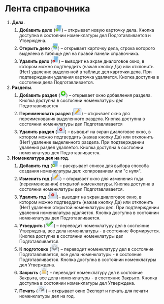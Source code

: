 # Лента справочника

1. **Дела**.
   1. **Добавить дело** (![](img/Buttons/Add_Case.png)) – открывает новую карточку дела. Кнопка доступна в состоянии номенклатуры дел Подготавливается и Утверждена.
   2. **Открыть дело** (![](img/Buttons/Open_Case.png)) – открывает карточку дела, строка которого выделена в таблице дел на правой панели справочника.
   3. **Удалить дело** (![](img/Buttons/Delet_Case.png)) – выводит на экран диалоговое окно, в котором можно подтвердить (нажав кнопку Да) или отклонить (Нет) удаление выделенной в таблице дел карточки дела. При подтверждении удаления карточка удаляется. Кнопка доступна в состоянии дела Подготавливается.
2. **Разделы**.
   1. **Добавить раздел** (![](img/Buttons/Add.png)) – открывает окно добавления раздела. Кнопка доступна в состоянии номенклатуры дел Подготавливается 
   2. **Переименовать раздел** (![](img/Buttons/Edit.png)) – открывает окно для переименования выделенного раздела. Кнопка доступна в состоянии номенклатуры дел Подготавливается 
   3. **Удалить раздел** (![](img/Buttons/Delet_1.png)) – выводит на экран диалоговое окно, в котором можно подтвердить (нажав кнопку Да) или отклонить (Нет) удаление выделенного раздела. При подтверждении удаления раздел удаляется. Кнопка доступна в состоянии номенклатуры дел Подготавливается.
3. **Номенклатура дел на год**.
   1. **Добавить год** (![](img/Buttons/Add_Case.png) – раскрывает список для выбора способа создания номенклатуры дел: копированием или "с нуля".
   2. **Изменить год** (![](img/Buttons/Edit.png)) – открывает окно для изменения года (переименования) открытой номенклатуры. Кнопка доступна в состоянии номенклатуры дел Подготавливается.
   3. **Удалить год** (![](img/Buttons/Delet_1.png))– выводит на экран диалоговое окно, в котором можно подтвердить (нажав кнопку Да) или отклонить (Нет) удаление открытой номенклатуры дел. При подтверждении удаления номенклатура удаляется. Кнопка доступна в состоянии номенклатуры дел Подготавливается.
   4. **Утвердить** (![](img/Buttons/Approve.png)) – переводит номенклатуру дел в состояние Утверждена, все дела номенклатуры - в состояние Формируется. Кнопка доступна в состоянии номенклатуры дел Подготавливается.
   5. **К подготовке** (![](img/Buttons/Return_ratification.png)) – переводит номенклатуру дел в состояние Подготавливается, все дела номенклатуры - в состояние Подготавливается. Кнопка доступна в состоянии номенклатуры дел Утверждена.
   6. **Закрыть** (![](img/Buttons/Finich_Case.png)) – переводит номенклатуру дел в состояние Закрыта, все дела номенклатуры - в состояние Закрыто. Кнопка доступна в состоянии номенклатуры дел Утверждена.
   7. **Печать** (![](img/Buttons/Print_Grand.png)) – открывает окно Экспорт и печать для печати номенклатуры дел на год.